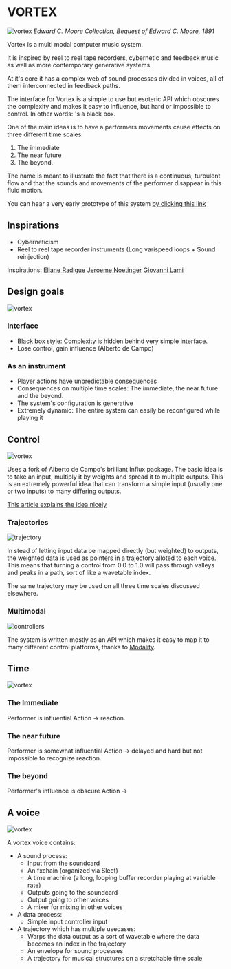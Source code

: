 # VORTEX
![vortex](/documentation/vortex.jpg)
*Edward C. Moore Collection, Bequest of Edward C. Moore, 1891*

Vortex is a multi modal computer music system.

It is inspired by reel to reel tape recorders, cybernetic and feedback music as well as more contemporary generative systems.

At it's core it has a complex web of sound processes divided in voices, all of them interconnected in feedback paths.

The interface for Vortex is a simple to use but esoteric API which obscures the complexity and makes it easy to influence, but hard or impossible to control. In other words: 's a black box.

One of the main ideas is to have a performers movements cause effects on three different time scales:
1. The immediate
2. The near future 
3. The beyond.

The name is meant to illustrate the fact that there is a continuous, turbulent flow and that the sounds and movements of the performer disappear in this fluid motion.

You can hear a very early prototype of this system [by clicking this link](http://mads-kjeldgaard.bandcamp.com/track/discussions-with-geographical-entities)

## Inspirations
- Cyberneticism
- Reel to reel tape recorder instruments (Long varispeed loops + Sound reinjection)

Inspirations:
[Eliane Radigue](https://www.youtube.com/watch?v=C_3Fu8YfSdI)
[Jeroeme Noetinger](https://www.youtube.com/watch?v=pnZ55jQe8jA)
[Giovanni Lami](https://vimeo.com/238351530)

## Design goals
![vortex](/documentation/vortex_blackbox.jpg)

### Interface
- Black box style: Complexity is hidden behind very simple interface. 
- Lose control, gain influence (Alberto de Campo)

### As an instrument
- Player actions have unpredictable consequences 
- Consequences on multiple time scales: The immediate, the near future and the beyond.
- The system's configuration is generative
- Extremely dynamic: The entire system can easily be reconfigured while playing it

## Control
![vortex](/documentation/vortex_influx.jpg)

Uses a fork of Alberto de Campo's brilliant Influx package. The basic idea is to take an input, multiply it by weights and spread it to multiple outputs. This is an extremely powerful idea that can transform a simple input (usually one or two inputs) to many differing outputs.

[This article explains the idea nicely](https://www.3dmin.org/research/open-development-and-design/influx/)

### Trajectories
![trajectory](/documentation/trajectory.png)

In stead of letting input data be mapped directly (but weighted) to outputs, the weighted data is used as pointers in a trajectory alloted to each voice. This means that turning a control from 0.0 to 1.0 will pass through valleys and peaks in a path, sort of like a wavetable index.

The same trajectory may be used on all three time scales discussed elsewhere.

### Multimodal
![controllers](/documentation/vortex_controllers.JPG)

The system is written mostly as an API which makes it easy to map it to many different control platforms, thanks to [Modality](https://github.com/ModalityTeam/Modality-toolkit).

## Time
![vortex](/documentation/voirtex_time.jpg)

### The Immediate
Performer is influential
Action -> reaction.

### The near future
Performer is somewhat influential
Action -> delayed and hard but not impossible to recognize reaction.

### The beyond
Performer's influence is obscure
Action -> 

## A voice
![vortex](/documentation/vortex_voice.jpg)

A vortex voice contains:
- A sound process:
	- Input from the soundcard
	- An fxchain (organized via Sleet)
	- A time machine (a long, looping buffer recorder playing at variable rate)
	- Outputs going to the soundcard
	- Output going to other voices
	- A mixer for mixing in other voices
- A data process:
	- Simple input controller input
- A trajectory which has multiple usecases:
	- Warps the data output as a sort of wavetable where the data becomes an index in the trajectory
	- An envelope for sound processes
	- A trajectory for musical structures on a stretchable time scale 

